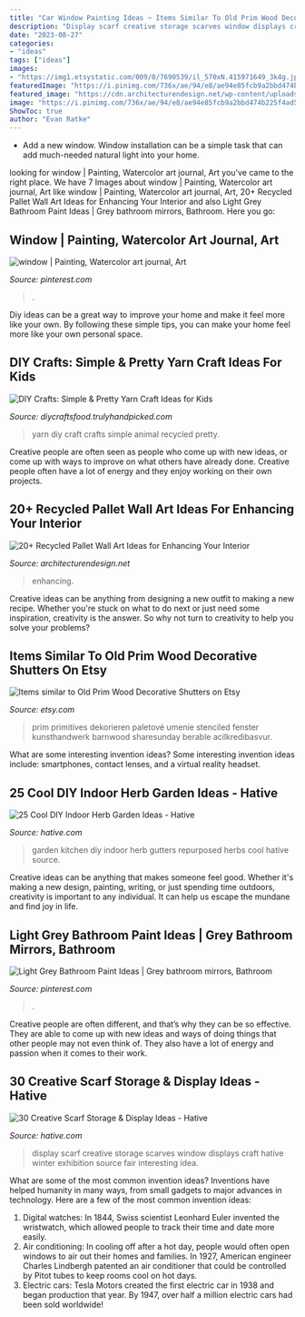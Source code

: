 ```yaml
---
title: "Car Window Painting Ideas ~ Items Similar To Old Prim Wood Decorative Shutters On Etsy"
description: "Display scarf creative storage scarves window displays craft hative winter exhibition source fair interesting idea"
date: "2023-08-27"
categories:
- "ideas"
tags: ["ideas"]
images:
- "https://img1.etsystatic.com/009/0/7690539/il_570xN.415971649_3k4g.jpg"
featuredImage: "https://i.pinimg.com/736x/ae/94/e8/ae94e85fcb9a2bbd474b225f4ad5d9cc--cottage-windows-house-windows.jpg"
featured_image: "https://cdn.architecturendesign.net/wp-content/uploads/2015/06/AD-Pallet-Wall-Art-20.jpg"
image: "https://i.pinimg.com/736x/ae/94/e8/ae94e85fcb9a2bbd474b225f4ad5d9cc--cottage-windows-house-windows.jpg"
ShowToc: true
author: "Evan Ratke"
---
```



- Add a new window. Window installation can be a simple task that can add much-needed natural light into your home.

	

		
looking for window | Painting, Watercolor art journal, Art you've came to the right place. We have 7 Images about window | Painting, Watercolor art journal, Art like window | Painting, Watercolor art journal, Art, 20+ Recycled Pallet Wall Art Ideas for Enhancing Your Interior and also Light Grey Bathroom Paint Ideas | Grey bathroom mirrors, Bathroom. Here you go:
		
    
## Window | Painting, Watercolor Art Journal, Art

<img loading=lazy src="https://i.pinimg.com/736x/ae/94/e8/ae94e85fcb9a2bbd474b225f4ad5d9cc--cottage-windows-house-windows.jpg" onerror="this.onerror=null;this.src='https://tse3.mm.bing.net/th?id=OIP.soD2vDWWZ2thktabmXOd4gHaJ_&amp;pid=15.1';" alt="window | Painting, Watercolor art journal, Art">

_Source: pinterest.com_

>. 

	

Diy ideas can be a great way to improve your home and make it feel more like your own. By following these simple tips, you can make your home feel more like your own personal space.

    
## DIY Crafts: Simple &amp; Pretty Yarn Craft Ideas For Kids

<img loading=lazy src="https://diycraftsfood.trulyhandpicked.com/wp-content/uploads/2016/06/Diy-Kids-yarn-craft_gm.jpg" onerror="this.onerror=null;this.src='https://tse4.mm.bing.net/th?id=OIP.Jz-aaNLZA0vNNB9EML4q0wHaMj&amp;pid=15.1';" alt="DIY Crafts: Simple &amp; Pretty Yarn Craft Ideas for Kids">

_Source: diycraftsfood.trulyhandpicked.com_

>yarn diy craft crafts simple animal recycled pretty. 

	

Creative people are often seen as people who come up with new ideas, or come up with ways to improve on what others have already done. Creative people often have a lot of energy and they enjoy working on their own projects.

    
## 20+ Recycled Pallet Wall Art Ideas For Enhancing Your Interior

<img loading=lazy src="https://cdn.architecturendesign.net/wp-content/uploads/2015/06/AD-Pallet-Wall-Art-20.jpg" onerror="this.onerror=null;this.src='https://tse1.mm.bing.net/th?id=OIP.qmvGSoMFNI_DEIH-u0OUHQHaJ4&amp;pid=15.1';" alt="20+ Recycled Pallet Wall Art Ideas for Enhancing Your Interior">

_Source: architecturendesign.net_

>enhancing. 

	

Creative ideas can be anything from designing a new outfit to making a new recipe. Whether you're stuck on what to do next or just need some inspiration, creativity is the answer. So why not turn to creativity to help you solve your problems?

    
## Items Similar To Old Prim Wood Decorative Shutters On Etsy

<img loading=lazy src="https://img1.etsystatic.com/009/0/7690539/il_570xN.415971649_3k4g.jpg" onerror="this.onerror=null;this.src='https://tse3.mm.bing.net/th?id=OIP.qT7iyJRiAXjERLoDzludKQHaJ4&amp;pid=15.1';" alt="Items similar to Old Prim Wood Decorative Shutters on Etsy">

_Source: etsy.com_

>prim primitives dekorieren paletové umenie stenciled fenster kunsthandwerk barnwood sharesunday berable acilkredibasvur. 

	

What are some interesting invention ideas?
Some interesting invention ideas include: smartphones, contact lenses, and a virtual reality headset.

    
## 25 Cool DIY Indoor Herb Garden Ideas - Hative

<img loading=lazy src="https://hative.com/wp-content/uploads/2014/11/indoor-garden/21-gutters-repurposed-herbs.jpg" onerror="this.onerror=null;this.src='https://tse3.mm.bing.net/th?id=OIP.VWcuvKHQr5CVt4UpR_zrDQHaKG&amp;pid=15.1';" alt="25 Cool DIY Indoor Herb Garden Ideas - Hative">

_Source: hative.com_

>garden kitchen diy indoor herb gutters repurposed herbs cool hative source. 

	

Creative ideas can be anything that makes someone feel good. Whether it's making a new design, painting, writing, or just spending time outdoors, creativity is important to any individual. It can help us escape the mundane and find joy in life.

    
## Light Grey Bathroom Paint Ideas | Grey Bathroom Mirrors, Bathroom

<img loading=lazy src="https://i.pinimg.com/736x/1a/4d/45/1a4d45b787fc5b9540222db7ac558496.jpg" onerror="this.onerror=null;this.src='https://tse4.mm.bing.net/th?id=OIP.k3NSfxQ3NlLPRtvy21C-hgHaHa&amp;pid=15.1';" alt="Light Grey Bathroom Paint Ideas | Grey bathroom mirrors, Bathroom">

_Source: pinterest.com_

>. 

	

Creative people are often different, and that’s why they can be so effective. They are able to come up with new ideas and ways of doing things that other people may not even think of. They also have a lot of energy and passion when it comes to their work.

    
## 30 Creative Scarf Storage &amp; Display Ideas - Hative

<img loading=lazy src="https://hative.com/wp-content/uploads/2015/03/scarf-storage-ideas/27-creative-scarf-storage-and-display-ideas.jpg" onerror="this.onerror=null;this.src='https://tse2.mm.bing.net/th?id=OIP.apHzrUS_MR1NliMR8RBmkAHaRI&amp;pid=15.1';" alt="30 Creative Scarf Storage &amp; Display Ideas - Hative">

_Source: hative.com_

>display scarf creative storage scarves window displays craft hative winter exhibition source fair interesting idea. 

	

What are some of the most common invention ideas?
Inventions have helped humanity in many ways, from small gadgets to major advances in technology. Here are a few of the most common invention ideas:
1. Digital watches: In 1844, Swiss scientist Leonhard Euler invented the wristwatch, which allowed people to track their time and date more easily.
2. Air conditioning: In cooling off after a hot day, people would often open windows to air out their homes and families. In 1927, American engineer Charles Lindbergh patented an air conditioner that could be controlled by Pitot tubes to keep rooms cool on hot days.
3. Electric cars: Tesla Motors created the first electric car in 1938 and began production that year. By 1947, over half a million electric cars had been sold worldwide!

